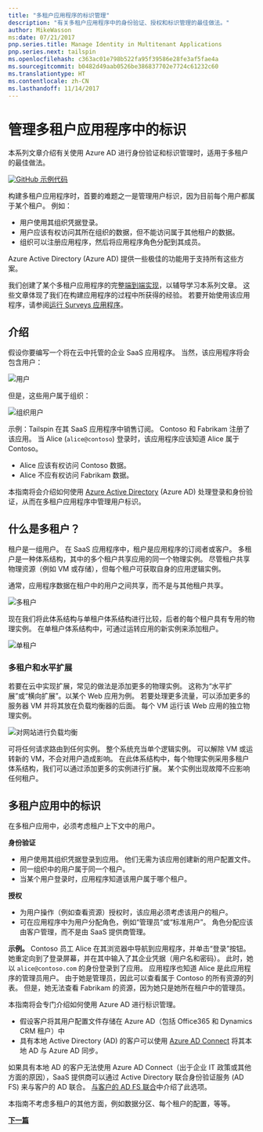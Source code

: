 ```yaml
---
title: "多租户应用程序的标识管理"
description: "有关多租户应用程序中的身份验证、授权和标识管理的最佳做法。"
author: MikeWasson
ms:date: 07/21/2017
pnp.series.title: Manage Identity in Multitenant Applications
pnp.series.next: tailspin
ms.openlocfilehash: c363ac01e798b522fa95f39586e28fe3af5fae4a
ms.sourcegitcommit: b0482d49aab0526be386837702e7724c61232c60
ms.translationtype: HT
ms.contentlocale: zh-CN
ms.lasthandoff: 11/14/2017
---
```

# <a name="manage-identity-in-multitenant-applications"></a>管理多租户应用程序中的标识

本系列文章介绍有关使用 Azure AD 进行身份验证和标识管理时，适用于多租户的最佳做法。

[![GitHub](../_images/github.png) 示例代码][sample application]

构建多租户应用程序时，首要的难题之一是管理用户标识，因为目前每个用户都属于某个租户。 例如：

* 用户使用其组织凭据登录。
* 用户应该有权访问其所在组织的数据，但不能访问属于其他租户的数据。
* 组织可以注册应用程序，然后将应用程序角色分配到其成员。

Azure Active Directory (Azure AD) 提供一些极佳的功能用于支持所有这些方案。

我们创建了某个多租户应用程序的完整[端到端实现][sample application]，以辅导学习本系列文章。 这些文章体现了我们在构建应用程序的过程中所获得的经验。 若要开始使用该应用程序，请参阅[运行 Surveys 应用程序][running-the-app]。

## <a name="introduction"></a>介绍

假设你要编写一个将在云中托管的企业 SaaS 应用程序。 当然，该应用程序将会包含用户：

![用户](./images/users.png)

但是，这些用户属于组织：

![组织用户](./images/org-users.png)

示例：Tailspin 在其 SaaS 应用程序中销售订阅。 Contoso 和 Fabrikam 注册了该应用。 当 Alice (`alice@contoso`) 登录时，该应用程序应该知道 Alice 属于 Contoso。

* Alice 应该有权访问 Contoso 数据。
* Alice 不应有权访问 Fabrikam 数据。

本指南将会介绍如何使用 [Azure Active Directory][AzureAD] (Azure AD) 处理登录和身份验证，从而在多租户应用程序中管理用户标识。

## <a name="what-is-multitenancy"></a>什么是多租户？
租户是一组用户。 在 SaaS 应用程序中，租户是应用程序的订阅者或客户。 多租户是一种体系结构，其中的多个租户共享应用的同一个物理实例。 尽管租户共享物理资源（例如 VM 或存储），但每个租户可获取自身的应用逻辑实例。

通常，应用程序数据在租户中的用户之间共享，而不是与其他租户共享。

![多租户](./images/multitenant.png)

现在我们将此体系结构与单租户体系结构进行比较，后者的每个租户具有专用的物理实例。 在单租户体系结构中，可通过运转应用的新实例来添加租户。

![单租户](./images/single-tenant.png)

### <a name="multitenancy-and-horizontal-scaling"></a>多租户和水平扩展
若要在云中实现扩展，常见的做法是添加更多的物理实例。 这称为“水平扩展”或“横向扩展”。以某个 Web 应用为例。 若要处理更多流量，可以添加更多的服务器 VM 并将其放在负载均衡器的后面。 每个 VM 运行该 Web 应用的独立物理实例。

![对网站进行负载均衡](./images/load-balancing.png)

可将任何请求路由到任何实例。 整个系统充当单个逻辑实例。 可以解除 VM 或运转新的 VM，不会对用户造成影响。 在此体系结构中，每个物理实例采用多租户体系结构，我们可以通过添加更多的实例进行扩展。 某个实例出现故障不应影响任何租户。

## <a name="identity-in-a-multitenant-app"></a>多租户应用中的标识
在多租户应用中，必须考虑租户上下文中的用户。

**身份验证**

* 用户使用其组织凭据登录到应用。 他们无需为该应用创建新的用户配置文件。
* 同一组织中的用户属于同一个租户。
* 当某个用户登录时，应用程序知道该用户属于哪个租户。

**授权**

* 为用户操作（例如查看资源）授权时，该应用必须考虑该用户的租户。
* 可在应用程序中为用户分配角色，例如“管理员”或“标准用户”。 角色分配应该由客户管理，而不是由 SaaS 提供商管理。

**示例。** Contoso 员工 Alice 在其浏览器中导航到应用程序，并单击“登录”按钮。 她重定向到了登录屏幕，并在其中输入了其企业凭据（用户名和密码）。 此时，她以 `alice@contoso.com` 的身份登录到了应用。 应用程序也知道 Alice 是此应用程序的管理员用户。 由于她是管理员，因此可以查看属于 Contoso 的所有资源的列表。 但是，她无法查看 Fabrikam 的资源，因为她只是她所在租户中的管理员。

本指南将会专门介绍如何使用 Azure AD 进行标识管理。

* 假设客户将其用户配置文件存储在 Azure AD（包括 Office365 和 Dynamics CRM 租户）中
* 具有本地 Active Directory (AD) 的客户可以使用 [Azure AD Connect][ADConnect] 将其本地 AD 与 Azure AD 同步。

如果具有本地 AD 的客户无法使用 Azure AD Connect（出于企业 IT 政策或其他方面的原因），SaaS 提供商可以通过 Active Directory 联合身份验证服务 (AD FS) 来与客户的 AD 联合。 [与客户的 AD FS 联合]中介绍了此选项。

本指南不考虑多租户的其他方面，例如数据分区、每个租户的配置，等等。

[**下一篇**][tailpin]



<!-- Links -->
[ADConnect]: /azure/active-directory/active-directory-aadconnect
[AzureAD]: /azure/active-directory

[与客户的 AD FS 联合]: adfs.md
[tailpin]: tailspin.md

[running-the-app]: ./run-the-app.md
[sample application]: https://github.com/mspnp/multitenant-saas-guidance
